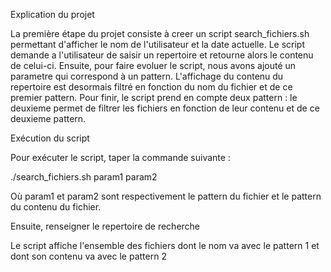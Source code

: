 Explication du projet

La première étape du projet consiste à creer un script search_fichiers.sh permettant d'afficher le nom de l'utilisateur et la date actuelle.
Le script demande a l'utilisateur de saisir un repertoire et retourne alors le contenu de celui-ci.
Ensuite, pour faire evoluer le script, nous avons ajouté un parametre qui correspond à un pattern.
L'affichage du contenu du repertoire est desormais filtré en fonction du nom du fichier et de ce premier pattern.
Pour finir, le script prend en compte deux pattern : le deuxieme permet de filtrer les fichiers en fonction de leur contenu et de ce deuxieme pattern.

Exécution du script

Pour exécuter le script, taper la commande suivante :

./search_fichiers.sh param1 param2

Où param1 et param2 sont respectivement le pattern du fichier et le pattern du contenu du fichier.

Ensuite, renseigner le repertoire de recherche

Le script affiche l'ensemble des fichiers dont le nom va avec le pattern 1 et dont son contenu va avec le pattern 2
